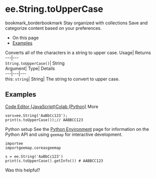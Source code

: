  
#  ee.String.toUpperCase 
bookmark_borderbookmark Stay organized with collections  Save and categorize content based on your preferences.
  * On this page
  * [Examples](https://developers.google.com/earth-engine/apidocs/ee-string-touppercase#examples)


Converts all of the characters in a string to upper case. 
Usage| Returns  
---|---  
`String.toUpperCase()`| String  
Argument| Type| Details  
---|---|---  
this: `string`| String| The string to convert to upper case.  
## Examples
[Code Editor (JavaScript)](https://developers.google.com/earth-engine/apidocs/ee-string-touppercase#code-editor-javascript-sample)[Colab (Python)](https://developers.google.com/earth-engine/apidocs/ee-string-touppercase#colab-python-sample) More
```
vars=ee.String('AaBbCc123');
print(s.toUpperCase());// AABBCC123
```
Python setup
See the [ Python Environment](https://developers.google.com/earth-engine/guides/python_install) page for information on the Python API and using `geemap` for interactive development.
```
importee
importgeemap.coreasgeemap
```
```
s = ee.String('AaBbCc123')
print(s.toUpperCase().getInfo()) # AABBCC123
```

Was this helpful?

